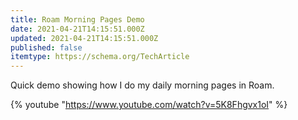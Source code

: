 ```yaml
---
title: Roam Morning Pages Demo
date: 2021-04-21T14:15:51.000Z
updated: 2021-04-21T14:15:51.000Z
published: false
itemtype: https://schema.org/TechArticle
---
```


Quick demo showing how I do my daily morning pages in Roam.

{% youtube "https://www.youtube.com/watch?v=5K8Fhgvx1oI" %}

